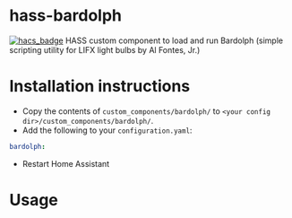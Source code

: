 # hass-bardolph
[![hacs_badge](https://img.shields.io/badge/HACS-Default-orange.svg)](https://github.com/custom-components/hacs)
HASS custom component to load and run Bardolph (simple scripting utility for LIFX light bulbs by Al Fontes, Jr.)
# Installation instructions

- Copy the contents of `custom_components/bardolph/` to `<your config dir>/custom_components/bardolph/`.
- Add the following to your `configuration.yaml`:

```yaml
bardolph:
```
- Restart Home Assistant

# Usage
